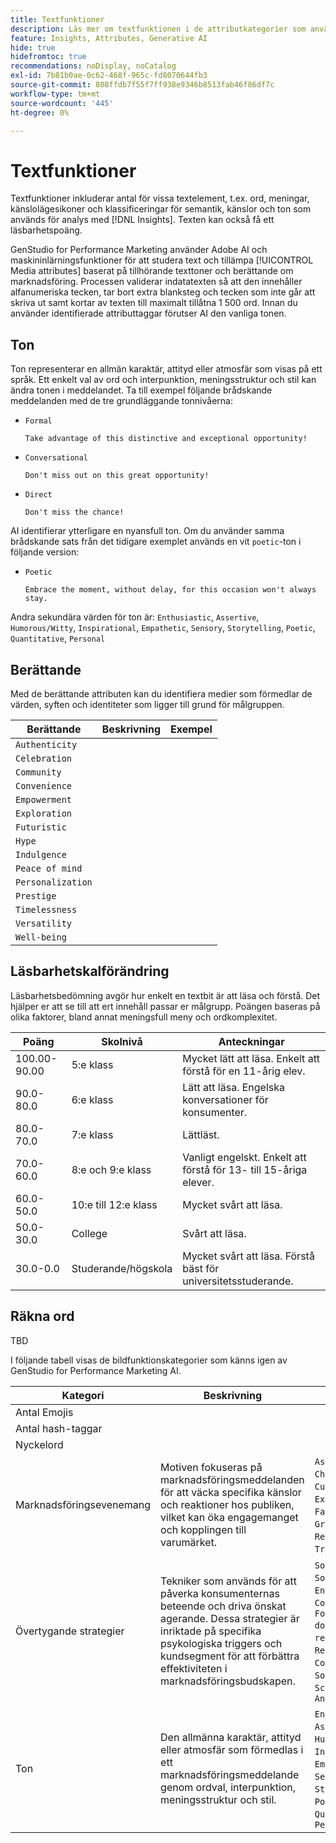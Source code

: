```yaml
---
title: Textfunktioner
description: Läs mer om textfunktionen i de attributkategorier som används i GenStudio for Performance Marketing.
feature: Insights, Attributes, Generative AI
hide: true
hidefromtoc: true
recommendations: noDisplay, noCatalog
exl-id: 7b81b0ae-0c62-468f-965c-fd8070644fb3
source-git-commit: 808ffdb7f55f7ff938e9346b8513fab46f86df7c
workflow-type: tm+mt
source-wordcount: '445'
ht-degree: 0%

---
```


# Textfunktioner

Textfunktioner inkluderar antal för vissa textelement, t.ex. ord, meningar, känslolägesikoner och klassificeringar för semantik, känslor och ton som används för analys med [!DNL Insights]. Texten kan också få ett läsbarhetspoäng.

GenStudio for Performance Marketing använder Adobe AI och maskininlärningsfunktioner för att studera text och tillämpa [!UICONTROL Media attributes] baserat på tillhörande texttoner och berättande om marknadsföring. Processen validerar indatatexten så att den innehåller alfanumeriska tecken, tar bort extra blanksteg och tecken som inte går att skriva ut samt kortar av texten till maximalt tillåtna 1 500 ord. Innan du använder identifierade attributtaggar förutser AI den vanliga tonen.

## Ton

Ton representerar en allmän karaktär, attityd eller atmosfär som visas på ett språk. Ett enkelt val av ord och interpunktion, meningsstruktur och stil kan ändra tonen i meddelandet. Ta till exempel följande brådskande meddelanden med de tre grundläggande tonnivåerna:

- `Formal`

  ```
  Take advantage of this distinctive and exceptional opportunity!
  ```

- `Conversational`

  ```
  Don't miss out on this great opportunity!
  ```

- `Direct`

  ```
  Don't miss the chance!
  ```

AI identifierar ytterligare en nyansfull ton. Om du använder samma brådskande sats från det tidigare exemplet används en vit `poetic`-ton i följande version:

- `Poetic`

  ```
  Embrace the moment, without delay, for this occasion won't always stay.
  ```

Andra sekundära värden för ton är: `Enthusiastic`, `Assertive`, `Humorous/Witty`, `Inspirational`, `Empathetic`, `Sensory`, `Storytelling`, `Poetic`, `Quantitative`, `Personal`

## Berättande

Med de berättande attributen kan du identifiera medier som förmedlar de värden, syften och identiteter som ligger till grund för målgruppen.

| Berättande | Beskrivning | Exempel |
| ----------------- | ----------- | ------- |
| `Authenticity` |             |         |
| `Celebration` |             |         |
| `Community` |             |         |
| `Convenience` |             |         |
| `Empowerment` |             |         |
| `Exploration` |             |         |
| `Futuristic` |             |         |
| `Hype` |             |         |
| `Indulgence` |             |         |
| `Peace of mind` |             |         |
| `Personalization` |             |         |
| `Prestige` |             |         |
| `Timelessness` |             |         |
| `Versatility` |             |         |
| `Well-being` |             |         |

## Läsbarhetskalförändring

Läsbarhetsbedömning avgör hur enkelt en textbit är att läsa och förstå. Det hjälper er att se till att ert innehåll passar er målgrupp. Poängen baseras på olika faktorer, bland annat meningsfull meny och ordkomplexitet.

| Poäng | Skolnivå | Anteckningar |
| ----------- | ------------------ | ------------------------------------------------------------------------- |
| 100.00-90.00 | 5:e klass | Mycket lätt att läsa. Enkelt att förstå för en 11-årig elev. |
| 90.0-80.0 | 6:e klass | Lätt att läsa. Engelska konversationer för konsumenter. |
| 80.0-70.0 | 7:e klass | Lättläst. |
| 70.0-60.0 | 8:e och 9:e klass | Vanligt engelskt. Enkelt att förstå för 13- till 15-åriga elever. |
| 60.0-50.0 | 10:e till 12:e klass | Mycket svårt att läsa. |
| 50.0-30.0 | College | Svårt att läsa. |
| 30.0-0.0 | Studerande/högskola | Mycket svårt att läsa. Förstå bäst för universitetsstuderande. |

## Räkna ord

TBD

I följande tabell visas de bildfunktionskategorier som känns igen av GenStudio for Performance Marketing AI.

| Kategori | Beskrivning | Exempel |
| -------------------- | ------------- | --------------------- |
| Antal Emojis |             |        |
| Antal hash-taggar |             |        |
| Nyckelord |             |        |
| Marknadsföringsevenemang | Motiven fokuseras på marknadsföringsmeddelanden för att väcka specifika känslor och reaktioner hos publiken, vilket kan öka engagemanget och kopplingen till varumärket. | `Aspiration`, `Challenge`, `Curiosity`, `Exclusivity`, `Fascination`, `Gratification`, `Recognition`, `Trust`, `Urgency` |
| Övertygande strategier | Tekniker som används för att påverka konsumenternas beteende och driva önskat agerande. Dessa strategier är inriktade på specifika psykologiska triggers och kundsegment för att förbättra effektiviteten i marknadsföringsbudskapen. | `Social identity`, `Social proof`, `Endorsement`, `Concreteness`, `Foot in the door`, `Overcoming reactance`, `Reciprocity`, `Comparison`, `Social impact`, `Scarcity`, `Anthropomorphism` |
| Ton | Den allmänna karaktär, attityd eller atmosfär som förmedlas i ett marknadsföringsmeddelande genom ordval, interpunktion, meningsstruktur och stil. | `Enthusiastic`, `Assertive`, `Humorous/Witty`, `Inspirational`, `Empathetic`, `Sensory`, `Storytelling`, `Poetic`, `Quantitative`, `Personal` |
